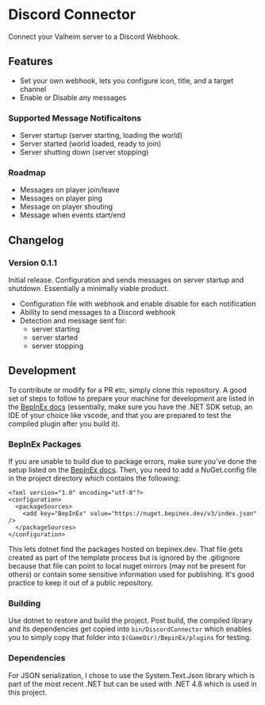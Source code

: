 # Discord Connector

Connect your Valheim server to a Discord Webhook.

## Features

- Set your own webhook, lets you configure icon, title, and a target channel
- Enable or Disable any messages

### Supported Message Notificaitons

- Server startup (server starting, loading the world)
- Server started (world loaded, ready to join)
- Server shutting down (server stopping)

### Roadmap

- Messages on player join/leave
- Messages on player ping
- Message on player shouting
- Message when events start/end

## Changelog

### Version 0.1.1

Initial release. Configuration and sends messages on server startup and shutdown.
Essentially a minimally viable product.

- Configuration file with webhook and enable disable for each notification
- Ability to send messages to a Discord webhook
- Detection and message sent for:
    - server starting
    - server started
    - server stopping

## Development

To contribute or modify for a PR etc, simply clone this repository. A good set of
steps to follow to prepare your machine for development are listed in the
[BepInEx docs](https://docs.bepinex.dev/master/articles/dev_guide/plugin_tutorial/1_setup.html)
(essentially, make sure you have the .NET SDK setup, an IDE of your choice like
vscode, and that you are prepared to test the compiled plugin after you build it).

### BepInEx Packages

If you are unable to build due to package errors, make sure you've done the setup listed on the
[BepInEx docs](https://docs.bepinex.dev/master/articles/dev_guide/plugin_tutorial/1_setup.html).
Then, you need to add a NuGet.config file in the project directory which contains the following:

```
<?xml version="1.0" encoding="utf-8"?>
<configuration>
  <packageSources>
    <add key="BepInEx" value="https://nuget.bepinex.dev/v3/index.json" />
  </packageSources>
</configuration>
```

This lets dotnet find the packages hosted on bepinex.dev. That file gets created as
part of the template process but is ignored by the .gitignore because that file
can point to local nuget mirrors (may not be present for others) or contain some
sensitive information used for publishing. It's good practice to keep it out of a
public repository.

### Building

Use dotnet to restore and build the project. Post build, the compiled library and its 
dependencies get copied into `bin/DiscordConnector` which enables you to simply copy 
that folder into `$(GameDir)/BepinEx/plugins` for testing.

### Dependencies

For JSON serialization, I chose to use the System.Text.Json library which is part of
the most recent .NET but can be used with .NET 4.8 which is used in this project.
